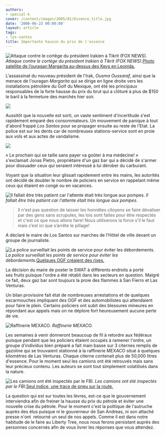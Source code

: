 ```yaml
---
authors:
- special-k
cover: /content/images/2005/01/Essence_title.jpg
date: '2006-06-23 00:00:00'
layout: article
tags:
- los-santos
title: Importante hausse du prix de l'essence
---
```



![Attaque contre le cortège du président Irakien à Tikrit (FOX NEWS).](/content/images/2005/01/Essence_mort_president_Irak.jpg)
_Attaque contre le cortège du président Irakien à Tikrit (FOX NEWS)._[Photo satellite de l’ouragan Margarita au-dessus des Keys en Leonida.](/content/images/2005/01/Essence_ouragan_Margarita.jpg)

L'assassinat du nouveau président de l'Irak, _Ousma Oussaraf_, ainsi que la menace de l'ouragan _Margarita_ qui se dirige en ligne droite vers les installations pétrolière du Golf du Mexique, ont été les principaux responsables de la forte hausse du prix du brut qui a clôturé à plus de $150 le baril à la fermeture des marchés hier soir.

![](/content/images/2005/01/Essence_title.jpg)

Aussitôt que la nouvelle est sorti, un vaste sentiment d'incertitude s'est rapidement emparé des consommateurs. Un mouvement de panique à tout d'abord frappé _Los Santos_ pour se propager ensuite au reste de l'Etat. La police est sur les dents car de nombreuses stations-service sont en proie aux vols et aux actes de vandalisme.

![](/content/images/2005/01/Essence_proprietaire.jpg)

« Le prochain qui se taille sans payer va goûter à ma médecine! » s'exclamait Jonas Pietro, propriétaire d'un gaz bar qui a décidé de s'armer pour dissuader ceux qui seraient intéressé à lui dérober du carburant.

Voyant que la situation leur glissait rapidement entre les mains, les autorités ont décidé de doubler le nombre de policiers en service en rappelant même ceux qui étaient en congé ou en vacances.

![Il fallait être très patient car l'attente était très longue aux pompes.](/content/images/2005/01/Essence_attente_aux_pompes.jpg)
_Il fallait être très patient car l'attente était très longue aux pompes._

> Il n'est pas question de laisser les honnêtes citoyens se faire dévaliser par des gens sans scrupules, les lois sont faites pour être respectés et c'est ce que nous allons faire! Nous utiliserons la force s'il le faut mais c’est ici que s’arrête le pillage!

A déclaré le maire de Los Santos sur marches de l'Hôtel de ville devant un groupe de journaliste.

![La police surveillait les points de service pour éviter les débordements.](/content/images/2005/01/Essence_SWAT.jpg)
_La police surveillait les points de service pour éviter les débordements._[Quelques OGF créaient des rixes.](/content/images/2005/01/Essence_OGF.jpg)

La décision du maire de poster le SWAT à différents endroits&nbsp;a porté ses&nbsp;fruits puisque l'ordre a été rétabli dans les secteurs en question. Malgré ce fait,&nbsp;deux gaz bar sont toujours la proie des flammes à San Fierro et Las Venturas.

Un bilan provisoire fait état de nombreuses arrestations et de quelques escarmouches impliquant des OGF et des automobilistes qui attendaient pour faire le plein. Certains policiers ont subit des blessures mineures en répondant aux appels mais on ne déplore fort heureusement aucune perte de vie.

![Raffinerie MEXACO.](/content/images/2005/01/Essence_rafinerie_vol_citernes.jpg)
_Raffinerie MEXACO._

Les semaines à venir donneront beaucoup de fil à retordre aux fédéraux puisque pendant que les policiers étaient occupés à ramener l'ordre, un groupe d'individus bien préparé&nbsp;a fait main basse sur 3 citernes remplis de gazoline qui se trouvaient stationné à la raffinerie MEXACO situé à quelques kilomètres de Las Venturas. Chaque citerne contenait plus de 50,000 litres d'essence. Pour le moment seul les camions ont été retrouvés mais sans leur précieux contenu. Les auteurs se sont tout simplement volatilisés dans la nature.

![Les camions ont été inspectés par le FBI.](/content/images/2005/01/Essence_citernes_retrouvees.jpg)
_Les camions ont été inspectés par le FBI._[Seul indice, une trace de pneu sur la route.](/content/images/2005/01/Essence_trace_pneus.jpg)

La question qui est sur toutes les lèvres, est-ce que le gouvernement interviendra afin de freiner la hausse du prix du pétrole et éviter une nouvelle crise du pétrole. Pour le moment c'est la politique de l'autruche auprès des élus puisque ni le gouverneur de San Andreas, ni son attaché presse n'ont&nbsp; retourné un seul de nos appels. Comme il est dans notre habitude de le faire au Liberty Tree, nous nous ferons persistant auprès des personnes concernés afin de vous livrer les réponses que vous attendez.
